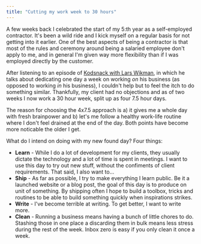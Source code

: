 ```yaml
---
title: "Cutting my work week to 30 hours"
---
```


A few weeks back I celebrated the start of my 5:th year as a self-employed contractor. It's been a wild ride and I kick myself on a regular basis for not getting into it earlier. One of the best aspects of being a contractor is that most of the rules and ceremony around being a salaried employee don't apply to me, and in general I'm given way more flexibility than if I was employed directly by the customer.

After listening to an episode of [Kodsnack with Lars Wikman](https://kodsnack.se/437/), in which he talks about dedicating one day a week on working _on_ his business (as opposed to working _in_ his business), I couldn't help but to feel the itch to do something similar. Thankfully, my client had no objections and as of two weeks I now work a 30 hour week, split up as four 7.5 hour days.

The reason for choosing the 4x7.5 approach is a) it gives me a whole day with fresh brainpower and b) let's me follow a healthy work-life routine where I don't feel drained at the end of the day. Both points have become more noticable the older I get.

What do I intend on doing with my new found day? Four things:

* **Learn** - While I do a lot of development for my clients, they usually dictate the technology and a lot of time is spent in meetings. I want to use this day to try out new stuff, without the confiments of client requirements. That said, I also want to...
* **Ship** - As far as possible, I try to make everything I learn public. Be it a launched website or a blog post, the goal of this day is to produce on unit of something. By shipping often I hope to build a toolbox, tricks and routines to be able to build something quickly when inspirations strikes.
* **Write** - I've become terrible at writing. To get better, I want to write more.
* **Clean** - Running a business means having a bunch of little chores to do. Stashing those in one place a discarding them in bulk means less stress during the rest of the week. Inbox zero is easy if you only clean it once a week.
